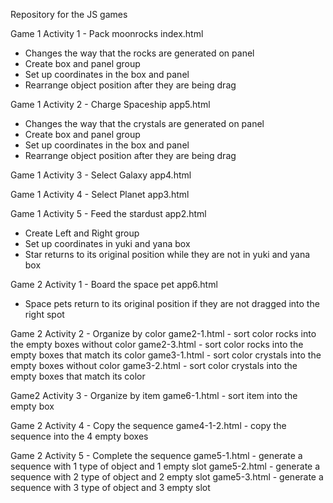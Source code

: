 Repository for the JS games


Game 1 Activity 1 - Pack moonrocks
index.html
- Changes the way that the rocks are generated on panel
- Create box and panel group
- Set up coordinates in the box and panel
- Rearrange object position after they are being drag

Game 1 Activity 2 - Charge Spaceship
app5.html
- Changes the way that the crystals are generated on panel
- Create box and panel group
- Set up coordinates in the box and panel
- Rearrange object position after they are being drag

Game 1 Activity 3 - Select Galaxy
app4.html

Game 1 Activity 4 - Select Planet
app3.html

Game 1 Activity 5 - Feed the stardust
app2.html 
- Create Left and Right group
- Set up coordinates in yuki and yana box
- Star returns to its original position while they are not in yuki and yana box


Game 2 Activity 1 - Board the space pet
app6.html 
- Space pets return to its original position if they are not dragged into the right spot

Game 2 Activity 2 - Organize by color 
game2-1.html - sort color rocks into the empty boxes without color
game2-3.html - sort color rocks into the empty boxes that match its color
game3-1.html - sort color crystals into the empty boxes without color
game3-2.html - sort color crystals into the empty boxes that match its color

Game2 Activity 3 - Organize by item
game6-1.html - sort item into the empty box

Game 2 Activity 4 - Copy the sequence
game4-1-2.html - copy the sequence into the 4 empty boxes

Game 2 Activity 5 - Complete the sequence
game5-1.html - generate a sequence with 1 type of object and 1 empty slot
game5-2.html - generate a sequence with 2 type of object and 2 empty slot
game5-3.html - generate a sequence with 3 type of object and 3 empty slot



